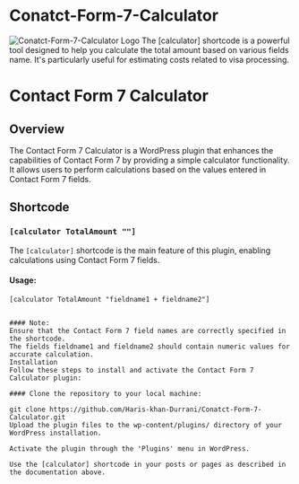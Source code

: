 # Conatct-Form-7-Calculator
![Conatct-Form-7-Calculator Logo](https://hariskhandurrani.com/images/haris.jpeg)
The [calculator] shortcode is a powerful tool designed to help you calculate the total amount based on various fields name. It's particularly useful for estimating costs related to visa processing.

# Contact Form 7 Calculator

## Overview

The Contact Form 7 Calculator is a WordPress plugin that enhances the capabilities of Contact Form 7 by providing a simple calculator functionality. It allows users to perform calculations based on the values entered in Contact Form 7 fields.

## Shortcode

### `[calculator TotalAmount ""]`

The `[calculator]` shortcode is the main feature of this plugin, enabling calculations using Contact Form 7 fields.

#### Usage:

```plaintext
[calculator TotalAmount "fieldname1 + fieldname2"]


#### Note:
Ensure that the Contact Form 7 field names are correctly specified in the shortcode.
The fields fieldname1 and fieldname2 should contain numeric values for accurate calculation.
Installation
Follow these steps to install and activate the Contact Form 7 Calculator plugin:

#### Clone the repository to your local machine:

git clone https://github.com/Haris-khan-Durrani/Conatct-Form-7-Calculator.git
Upload the plugin files to the wp-content/plugins/ directory of your WordPress installation.

Activate the plugin through the 'Plugins' menu in WordPress.

Use the [calculator] shortcode in your posts or pages as described in the documentation above.
